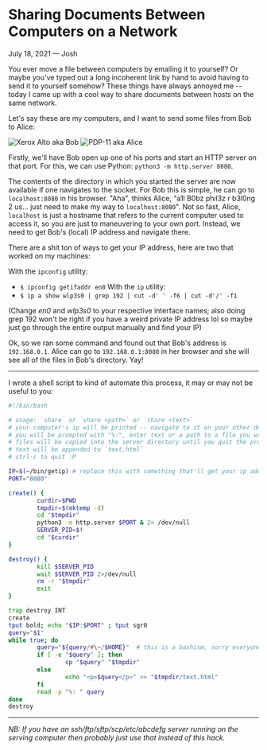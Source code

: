 # Sharing Documents Between Computers on a Network

<p class="subtitle">July 18, 2021 &mdash; Josh </p>

You ever move a file between computers by emailing it to yourself?
 Or maybe you've typed out a long incoherent link by hand to avoid having to send it to yourself somehow?
 These things have always annoyed me -- today I came up with a cool way to share documents between hosts on the same network.

Let's say these are my computers, and I want to send some files from Bob to Alice:

![Xerox Alto aka Bob](images/bob.png)
![PDP-11 aka Alice](images/alice.png)

Firstly, we'll have Bob open up one of his ports and start an HTTP server on that port.
 For this, we can use Python: `python3 -m http.server 8080`.

 The contents of the directory in which you started the server are now available if one navigates to the socket.
 For Bob this is simple, he can go to `localhost:8080` in his browser.
 "Aha", thinks Alice, "a1l B0bz phil3z r b3l0ng 2 us... just need to make my way to `localhost:8080`".
 Not so fast, Alice, `localhost` is just a hostname that refers to the current computer used to access it, so you are just to maneuvering to your own port.
 Instead, we need to get Bob's (local) IP address and navigate there.

There are a shit ton of ways to get your IP address, here are two that worked on my machines:

With the `ipconfig` utility:
* `$ ipconfig getifaddr en0`
With the `ip` utility:
* `$ ip a show wlp3s0 | grep 192 | cut -d' ' -f6 | cut -d'/' -f1`

(Change *en0* and *wlp3s0* to your respective interface names; also doing grep 192 won't be right if you have a weird private IP address lol so maybe just go through the entire output manually and find your IP)

Ok, so we ran some command and found out that Bob's address is `192.168.0.1`. Alice can go to `192.168.0.1:8080` in her browser and she will see all of the files in Bob's directory. Yay!

---

I wrote a shell script to kind of automate this process, it may or may not be useful to you:

```bash
#!/bin/bash

# usage: `share` or `share <path>` or `share <text>`
# your computer's ip will be printed -- navigate to it on your other device
# you will be prompted with "%:", enter text or a path to a file you want to share
# files will be copied into the server directory until you quit the program
# text will be appended to `text.html`
# ctrl-c to quit :P

IP=$(~/bin/getip) # replace this with something that'll get your ip address
PORT="8080"

create() {
        curdir=$PWD
        tmpdir=$(mktemp -d)
        cd "$tmpdir"
        python3 -m http.server $PORT & 2> /dev/null
        SERVER_PID=$!
        cd "$curdir"
}

destroy() {
        kill $SERVER_PID
        wait $SERVER_PID 2>/dev/null
        rm -r "$tmpdir"
        exit
}

trap destroy INT
create
tput bold; echo "$IP:$PORT" ; tput sgr0
query="$1"
while true; do
        query="${query/#\~/$HOME}"  # this is a bashism, sorry everyone
        if [ -e "$query" ]; then
                cp "$query" "$tmpdir"
        else
                echo "<p>$query</p>" >> "$tmpdir/text.html"
        fi
        read -p "%: " query
done
destroy
```

---

*NB: If you have an ssh/ftp/sftp/scp/etc/abcdefg server running on the serving computer then probably just use that instead of this hack.*
